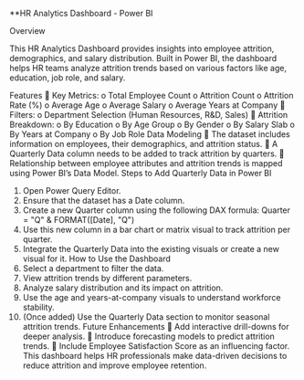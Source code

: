 **HR Analytics Dashboard - Power BI

Overview 

This HR Analytics Dashboard provides insights into employee attrition, demographics, and 
salary distribution. Built in Power BI, the dashboard helps HR teams analyze attrition trends 
based on various factors like age, education, job role, and salary. 

Features 
 Key Metrics: 
o Total Employee Count 
o Attrition Count 
o Attrition Rate (%) 
o Average Age 
o Average Salary 
o Average Years at Company 
 Filters: 
o Department Selection (Human Resources, R&D, Sales) 
 Attrition Breakdown: 
o By Education 
o By Age Group 
o By Gender 
o By Salary Slab 
o By Years at Company 
o By Job Role 
Data Modeling 
 The dataset includes information on employees, their demographics, and attrition 
status. 
 A Quarterly Data column needs to be added to track attrition by quarters. 
 Relationship between employee attributes and attrition trends is mapped using Power 
BI’s Data Model. 
Steps to Add Quarterly Data in Power BI 
1. Open Power Query Editor. 
2. Ensure that the dataset has a Date column. 
3. Create a new Quarter column using the following DAX formula: 
Quarter = "Q" & FORMAT([Date], "Q") 
4. Use this new column in a bar chart or matrix visual to track attrition per quarter. 
5. Integrate the Quarterly Data into the existing visuals or create a new visual for it. 
How to Use the Dashboard 
1. Select a department to filter the data. 
2. View attrition trends by different parameters. 
3. Analyze salary distribution and its impact on attrition. 
4. Use the age and years-at-company visuals to understand workforce stability. 
5. (Once added) Use the Quarterly Data section to monitor seasonal attrition trends. 
Future Enhancements 
 Add interactive drill-downs for deeper analysis. 
 Introduce forecasting models to predict attrition trends. 
 Include Employee Satisfaction Score as an influencing factor. 
This dashboard helps HR professionals make data-driven decisions to reduce attrition and 
improve employee retention.
